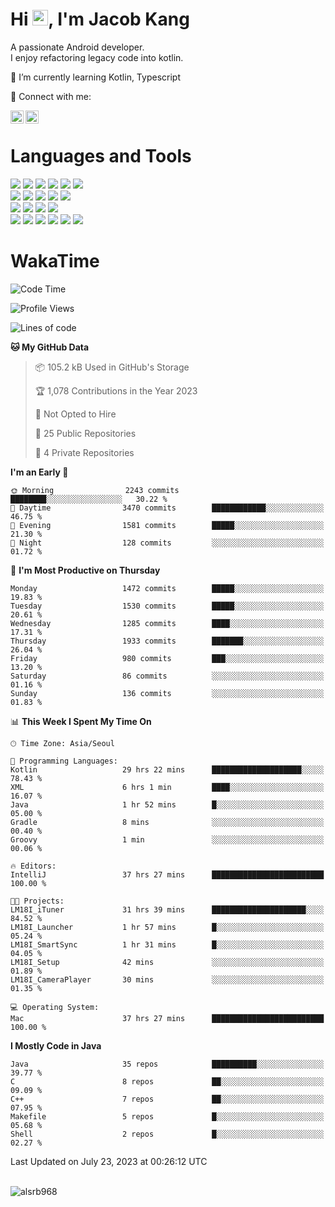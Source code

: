 # Hi <img src="https://media.giphy.com/media/hvRJCLFzcasrR4ia7z/giphy.gif" width="25px">, I'm Jacob Kang
A passionate Android developer.
</br>
I enjoy refactoring legacy code into kotlin.

🌱 I’m currently learning Kotlin, Typescript

🤝 Connect with me:

<a href="https://www.linkedin.com/in/minkyu-kang-b7477b1b2/"><img align="left" src="https://raw.githubusercontent.com/yushi1007/yushi1007/main/images/linkedin.svg" alt="Minkyu Kang | LinkedIn" width="21px"/></a>
<a href="https://www.instagram.com/_jacob_kang/"><img align="left" src="https://raw.githubusercontent.com/yushi1007/yushi1007/main/images/instagram.svg" alt="Jacob Kang | Instagram" width="21px"/></a>

</br>

# Languages and Tools

<div align="left">
<img src="https://img.shields.io/badge/java-007396?logo=java&logoColor=white"/>
<img src="https://img.shields.io/badge/kotlin-7F52FF?logo=kotlin&logoColor=white"/>
<img src="https://img.shields.io/badge/python-3776AB?logo=python&logoColor=white"/>
<img src="https://img.shields.io/badge/bash shell-4EAA25?logo=gnubash&logoColor=white"/>
<img src="https://img.shields.io/badge/c-A8B9CC?logo=c&logoColor=white"/>
<img src="https://img.shields.io/badge/c++-00599C?logo=c%2b%2b&logoColor=white"/>
</div>
<div align="left">
<img src="https://img.shields.io/badge/git-F05032?logo=git&logoColor=white"/>
<img src="https://img.shields.io/badge/github-181717?logo=github&logoColor=white"/>
<img src="https://img.shields.io/badge/mysql-4479A1?logo=mysql&logoColor=white"/>
<img src="https://img.shields.io/badge/sqlite-003B57?logo=sqlite&logoColor=white"/>
<img src="https://img.shields.io/badge/amazon AWS-232F3E?logo=amazonaws&logoColor=white"/>
</div>
<div align="left">
<img src="https://img.shields.io/badge/android-3DDC84?logo=android&logoColor=white"/>
<img src="https://img.shields.io/badge/linux-FCC624?logo=linux&logoColor=white"/>
<img src="https://img.shields.io/badge/flask-000000?logo=flask&logoColor=white"/>
<img src="https://img.shields.io/badge/arduino-00979D?logo=arduino&logoColor=white"/>
</div>
<div align="left">
<img src="https://img.shields.io/badge/slack-4A154B?logo=slack&logoColor=white"/>
<img src="https://img.shields.io/badge/notion-000000?logo=notion&logoColor=white"/>
<img src="https://img.shields.io/badge/jira-0052CC?logo=jira&logoColor=white"/>
<img src="https://img.shields.io/badge/postman-FF6C37?logo=postman&logoColor=white"/>
<img src="https://img.shields.io/badge/intellij-000000?logo=intellijidea&logoColor=white"/>
<img src="https://img.shields.io/badge/pycharm-000000?logo=pycharm&logoColor=white"/>
</div>

# WakaTime

<!--START_SECTION:waka-->
![Code Time](http://img.shields.io/badge/Code%20Time-2%2C797%20hrs%2011%20mins-blue)

![Profile Views](http://img.shields.io/badge/Profile%20Views-0-blue)

![Lines of code](https://img.shields.io/badge/From%20Hello%20World%20I%27ve%20Written-4.8%20million%20lines%20of%20code-blue)

**🐱 My GitHub Data** 

> 📦 105.2 kB Used in GitHub's Storage 
 > 
> 🏆 1,078 Contributions in the Year 2023
 > 
> 🚫 Not Opted to Hire
 > 
> 📜 25 Public Repositories 
 > 
> 🔑 4 Private Repositories 
 > 
**I'm an Early 🐤** 

```text
🌞 Morning                2243 commits        ████████░░░░░░░░░░░░░░░░░   30.22 % 
🌆 Daytime                3470 commits        ████████████░░░░░░░░░░░░░   46.75 % 
🌃 Evening                1581 commits        █████░░░░░░░░░░░░░░░░░░░░   21.30 % 
🌙 Night                  128 commits         ░░░░░░░░░░░░░░░░░░░░░░░░░   01.72 % 
```
📅 **I'm Most Productive on Thursday** 

```text
Monday                   1472 commits        █████░░░░░░░░░░░░░░░░░░░░   19.83 % 
Tuesday                  1530 commits        █████░░░░░░░░░░░░░░░░░░░░   20.61 % 
Wednesday                1285 commits        ████░░░░░░░░░░░░░░░░░░░░░   17.31 % 
Thursday                 1933 commits        ███████░░░░░░░░░░░░░░░░░░   26.04 % 
Friday                   980 commits         ███░░░░░░░░░░░░░░░░░░░░░░   13.20 % 
Saturday                 86 commits          ░░░░░░░░░░░░░░░░░░░░░░░░░   01.16 % 
Sunday                   136 commits         ░░░░░░░░░░░░░░░░░░░░░░░░░   01.83 % 
```


📊 **This Week I Spent My Time On** 

```text
🕑︎ Time Zone: Asia/Seoul

💬 Programming Languages: 
Kotlin                   29 hrs 22 mins      ████████████████████░░░░░   78.43 % 
XML                      6 hrs 1 min         ████░░░░░░░░░░░░░░░░░░░░░   16.07 % 
Java                     1 hr 52 mins        █░░░░░░░░░░░░░░░░░░░░░░░░   05.00 % 
Gradle                   8 mins              ░░░░░░░░░░░░░░░░░░░░░░░░░   00.40 % 
Groovy                   1 min               ░░░░░░░░░░░░░░░░░░░░░░░░░   00.06 % 

🔥 Editors: 
IntelliJ                 37 hrs 27 mins      █████████████████████████   100.00 % 

🐱‍💻 Projects: 
LM18I_iTuner             31 hrs 39 mins      █████████████████████░░░░   84.52 % 
LM18I_Launcher           1 hr 57 mins        █░░░░░░░░░░░░░░░░░░░░░░░░   05.24 % 
LM18I_SmartSync          1 hr 31 mins        █░░░░░░░░░░░░░░░░░░░░░░░░   04.05 % 
LM18I_Setup              42 mins             ░░░░░░░░░░░░░░░░░░░░░░░░░   01.89 % 
LM18I_CameraPlayer       30 mins             ░░░░░░░░░░░░░░░░░░░░░░░░░   01.35 % 

💻 Operating System: 
Mac                      37 hrs 27 mins      █████████████████████████   100.00 % 
```

**I Mostly Code in Java** 

```text
Java                     35 repos            ██████████░░░░░░░░░░░░░░░   39.77 % 
C                        8 repos             ██░░░░░░░░░░░░░░░░░░░░░░░   09.09 % 
C++                      7 repos             ██░░░░░░░░░░░░░░░░░░░░░░░   07.95 % 
Makefile                 5 repos             █░░░░░░░░░░░░░░░░░░░░░░░░   05.68 % 
Shell                    2 repos             █░░░░░░░░░░░░░░░░░░░░░░░░   02.27 % 
```




 Last Updated on July 23, 2023 at 00:26:12 UTC
<!--END_SECTION:waka-->

</br>

<div align="left">
<img align="left" src="https://github-readme-stats.vercel.app/api/top-langs?username=alsrb968&show_icons=true&locale=en&layout=compact&theme=dark" alt="alsrb968" />
</div>
